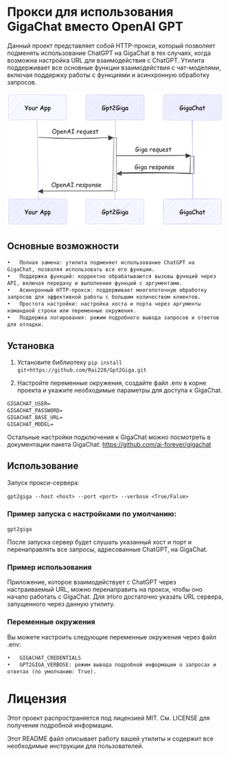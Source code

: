 # Прокси для использования GigaChat вместо OpenAI GPT

Данный проект представляет собой HTTP-прокси, который позволяет подменять использование ChatGPT на GigaChat в тех случаях, когда возможна настройка URL для взаимодействия с ChatGPT. Утилита поддерживает все основные функции взаимодействия с чат-моделями, включая поддержку работы с функциями и асинхронную обработку запросов.

![alt text](image.png)

## Основные возможности

	•	Полная замена: утилита подменяет использование ChatGPT на GigaChat, позволяя использовать все его функции.
	•	Поддержка функций: корректно обрабатываются вызовы функций через API, включая передачу и выполнение функций с аргументами.
	•	Асинхронный HTTP-прокси: поддерживает многопоточную обработку запросов для эффективной работы с большим количеством клиентов.
	•	Простота настройки: настройка хоста и порта через аргументы командной строки или переменные окружения.
	•	Поддержка логирования: режим подробного вывода запросов и ответов для отладки.

## Установка

1. Установите библиотеку
```pip install git+https://github.com/Rai220/Gpt2Giga.git```

2. Настройте переменные окружения, создайте файл .env в корне проекта и укажите необходимые параметры для доступа к GigaChat.

```
GIGACHAT_USER=
GIGACHAT_PASSWORD=
GIGACHAT_BASE_URL=
GIGACHAT_MODEL=
```
Остальные настройки подключения к GigaChat можно посмотреть в документации пакета GigaChat: https://github.com/ai-forever/gigachat 

## Использование

Запуск прокси-сервера:

```gpt2giga --host <host> --port <port> --verbose <True/False>```

### Пример запуска с настройками по умолчанию:

```gpt2giga```

После запуска сервер будет слушать указанный хост и порт и перенаправлять все запросы, адресованные ChatGPT, на GigaChat.

### Пример использования

Приложение, которое взаимодействует с ChatGPT через настраиваемый URL, можно перенаправить на прокси, чтобы оно начало работать с GigaChat. Для этого достаточно указать URL сервера, запущенного через данную утилиту.

### Переменные окружения

Вы можете настроить следующие переменные окружения через файл .env:

	•	GIGACHAT_CREDENTIALS
	•	GPT2GIGA_VERBOSE: режим вывода подробной информации о запросах и ответах (по умолчанию: True).

# Лицензия

Этот проект распространяется под лицензией MIT. См. LICENSE для получения подробной информации.

Этот README файл описывает работу вашей утилиты и содержит все необходимые инструкции для пользователей.
